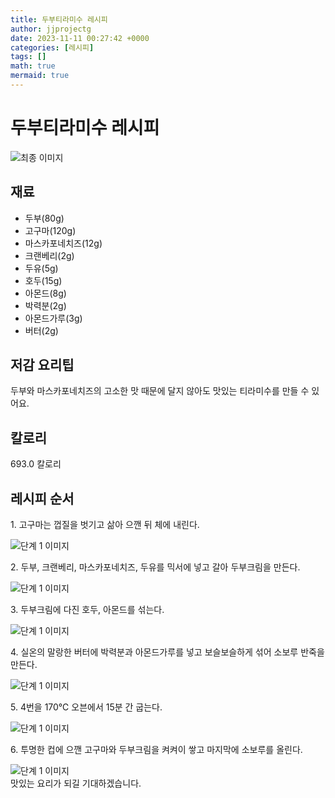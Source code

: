 ```yaml
---
title: 두부티라미수 레시피
author: jjprojectg
date: 2023-11-11 00:27:42 +0000
categories: [레시피]
tags: []
math: true
mermaid: true
---
```

<meta name="og:type" content="website"/>
<meta charset="UTF-8"/>
<div class="header">
  <h1>두부티라미수 레시피</h1>
</div>

<div class="container my-4">
  <div class="row">
    <div class="col-12 col-md-6">
      <div class="recipe-image">
        <img src="http://www.foodsafetykorea.go.kr/uploadimg/cook/10_01113_2.png" class="step-image" alt="최종 이미지"/>
      </div>
    </div>
    <div class="col-12 col-md-6">
      <div class="ingredients">
        <h2>재료</h2>
        <ul class="card">
          <li> 두부(80g) </li>
          <li>  고구마(120g) </li>
          <li> 마스카포네치즈(12g) </li>
          <li>  크랜베리(2g) </li>
          <li> 두유(5g) </li>
          <li>  호두(15g) </li>
          <li>  아몬드(8g) </li>
          <li> 박력분(2g) </li>
          <li>  아몬드가루(3g) </li>
          <li>  버터(2g) </li>
</ul>
      </div>
    </div>
    <div class="col-12 col-md-6">
      <div class="ingredients">
        <h2>저감 요리팁</h2>
        <div class="card"> 
          <p>
            두부와 마스카포네치즈의 고소한 맛 때문에 달지 않아도 맛있는 티라미수를 만들 수 있어요.
          </p>
        </div>
      </div>
      <div class="ingredients">
        <h2>칼로리</h2>
        <div class="card"> 
          <p>
            693.0 칼로리
          </p>
        </div>
      </div>
    </div>
  </div>

  <h2 class="my-4">레시피 순서</h2>
  <div class="card recipe-card">
    <div class="card-body recipe-step">
      <p class="card-text step-description">1. 고구마는 껍질을 벗기고 삶아 으깬 뒤 체에 내린다.</p>
      <img src="http://www.foodsafetykorea.go.kr/uploadimg/cook/20_01113_1.JPG" alt="단계 1 이미지" class="step-image"/>
    </div>
  </div>
  <div class="card recipe-card">
    <div class="card-body recipe-step">
      <p class="card-text step-description">2. 두부, 크랜베리, 마스카포네치즈, 두유를 믹서에 넣고 갈아 두부크림을 만든다.</p>
      <img src="http://www.foodsafetykorea.go.kr/uploadimg/cook/20_01113_2.JPG" alt="단계 1 이미지" class="step-image"/>
    </div>
  </div>
  <div class="card recipe-card">
    <div class="card-body recipe-step">
      <p class="card-text step-description">3. 두부크림에 다진 호두, 아몬드를 섞는다.</p>
      <img src="http://www.foodsafetykorea.go.kr/uploadimg/cook/20_01113_3.JPG" alt="단계 1 이미지" class="step-image"/>
    </div>
  </div>
  <div class="card recipe-card">
    <div class="card-body recipe-step">
      <p class="card-text step-description">4. 실온의 말랑한 버터에 박력분과 아몬드가루를 넣고 보슬보슬하게 섞어 소보루 반죽을 만든다.</p>
      <img src="http://www.foodsafetykorea.go.kr/uploadimg/cook/20_01113_4.JPG" alt="단계 1 이미지" class="step-image"/>
    </div>
  </div>
  <div class="card recipe-card">
    <div class="card-body recipe-step">
      <p class="card-text step-description">5. 4번을 170℃ 오븐에서 15분 간 굽는다.</p>
      <img src="http://www.foodsafetykorea.go.kr/uploadimg/cook/20_01113_5.JPG" alt="단계 1 이미지" class="step-image"/>
    </div>
  </div>
  <div class="card recipe-card">
    <div class="card-body recipe-step">
      <p class="card-text step-description">6. 투명한 컵에 으깬 고구마와 두부크림을 켜켜이 쌓고 마지막에 소보루를 올린다.</p>
      <img src="http://www.foodsafetykorea.go.kr/uploadimg/cook/20_01113_6.JPG" alt="단계 1 이미지" class="step-image"/>
    </div>
  </div>

</div>
맛있는 요리가 되길 기대하겠습니다.
